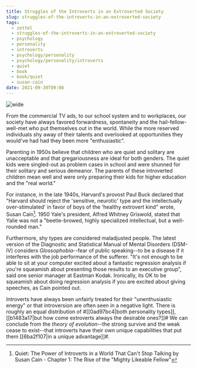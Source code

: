 ```yaml
---
title: Struggles of the Introverts in an Extroverted Society
slug: struggles-of-the-introverts-in-an-extroverted-society
tags:
  - zettel
  - struggles-of-the-introverts-in-an-extroverted-society
  - psychology
  - personality
  - introverts
  - psychology/personality
  - psychology/personality/introverts
  - quiet
  - book
  - book/quiet
  - susan-cain
date: 2021-09-30T09:08
---
```



![wide](https://cdn.pixabay.com/photo/2021/05/07/13/52/social-anxiety-6236180_960_720.jpg "image from Pixabay (cc)")

From the commercial TV ads, to our school system and to workplaces, our society
have always favored forwardness, spontaneity and the hail-fellow-well-met who
put themselves out in the world. While the more reserved individuals shy away of
their talents and overlooked at opportunities they would've had had they been
more "enthusiastic".

Parenting in 1950s believe that children who are quiet and solitary are
unacceptable and that gregariousness are ideal for both genders. The quiet kids
were singled-out as problem cases in school and were shunned for their solitary
and serious demeanor. The parents of these introverted children mean well and
were only preparing their kids for higher education and the "real world."

For instance, in the late 1940s, Harvard's provost Paul Buck declared that
"Harvard should reject the 'sensitive, neurotic' type and the intellectually
over-stimulated' in favor of boys of the 'healthy extrovert kind" wrote, Susan
Cain[^1]. 1950 Yale's president, Alfred Whitney Griswold, stated that Yalie was
not a "beetle-browed, highly specialized intellectual, but a well-rounded man."

Furthermore, shy types are considered maladjusted people. The latest version of
the Diagnostic and Statistical Manual of Mental Disorders (DSM-IV) considers
_Glossophobia_--fear of public speaking--to be a disease if it interferes with
the job performance of the sufferer. "It's not enough to be able to sit at your
computer excited about a fantastic regression analysis if you're squeamish about
presenting those results to an executive group", said one senior manager at
Eastman Kodak. Ironically, its OK to be squeamish about doing regression
analysis if you are excited about giving speeches, as Cain pointed out.

Introverts have always been unfairly treated for their "unenthusiastic energy"
or that introversion are often seen in a negative light. There is roughly an
equal distribution of #[[0ad97bc4|both personality types]],
[[b1483a17|but how come extroverts always the desirable ones?]]# We can conclude
from the _theory of evolution_--the strong survive and the weak cease to
exist--that introverts have their own unique capabilities that put them
[[6ba2f107|in a unique advantage]]#.


[^1]: Quiet: The Power of Introverts in a World That Can't Stop Talking by Susan Cain - Chapter 1: The Rise of the "Mighty Likeable Fellow"
